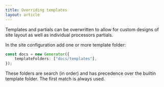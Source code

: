 ```yaml
---
title: Overriding templates
layout: article
---
```


Templates and partials can be overwritten to allow for custom designs of site layout as well as individual processors partials.

In the site configuration add one or more template folder:

```ts
const docs = new Generator({
    templateFolders: ["docs/templates"],
});
```

These folders are search (in order) and has precedence over the builtin template folder.
The first match is always used.
